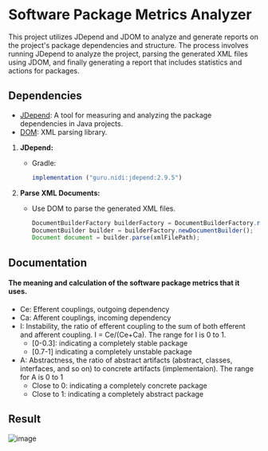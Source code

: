 # Software Package Metrics Analyzer

This project utilizes JDepend and JDOM to analyze and generate reports on the project's package dependencies and structure. The process involves running JDepend to analyze the project, parsing the generated XML files using JDOM, and finally generating a report that includes statistics and actions for packages.

## Dependencies

- [JDepend](#): A tool for measuring and analyzing the package dependencies in Java projects.
- [DOM](#): XML parsing library.


1. **JDepend:**
   - Gradle:

     ```js
     implementation ("guru.nidi:jdepend:2.9.5")
     ```

2. **Parse XML Documents:**
   - Use DOM to parse the generated XML files.

     ```js
     DocumentBuilderFactory builderFactory = DocumentBuilderFactory.newInstance();
     DocumentBuilder builder = builderFactory.newDocumentBuilder();
     Document document = builder.parse(xmlFilePath);
     ```
## Documentation
#### The meaning and calculation of the software package metrics that it uses. 
- Ce: Efferent couplings, outgoing dependency
- Ca: Afferent couplings, incoming dependency
- I: Instability, the ratio of efferent coupling to the sum of both efferent and afferent coupling. I = Ce/(Ce+Ca). The range for I is 0 to 1.
   - [0-0.3]: indicating a completely stable package
   - [0.7-1] indicating a completely unstable package
- A: Abstractness, the ratio of abstract artifacts (abstract, classes, interfaces, and so on) to concrete artifacts (implementaion). The range for A is 0 to 1
  - Close to 0: indicating a completely concrete package
  - Close to 1: indicating a completely abstract package
## Result
![image](https://github.com/HaThiPhuongLinh/Week03_Software-Architecture-and-Design/assets/109422010/c3d2ae99-a85a-45dd-b622-50a1c5e328c6)
